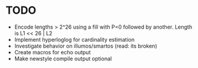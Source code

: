 # TODO

- Encode lengths > 2^26 using a fill with P=0 followed by another. Length is L1 << 26 | L2
- Implement hyperloglog for cardinality estimation
- Investigate behavior on illumos/smartos (read: its broken)
- Create macros for echo output
- Make newstyle compile output optional

